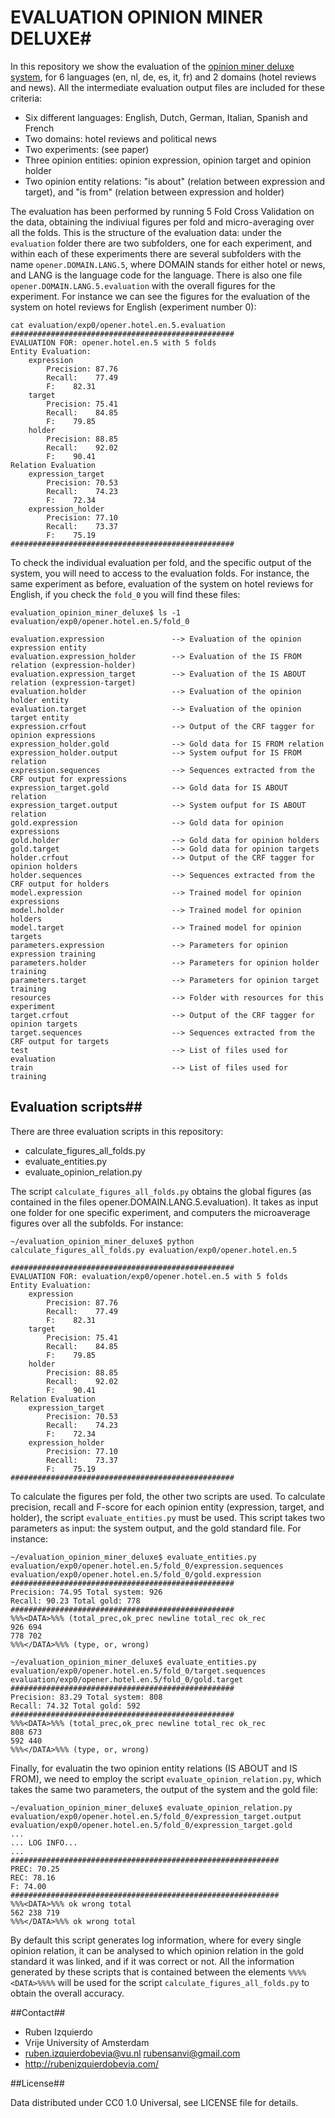 # EVALUATION OPINION MINER DELUXE#

In this repository we show the evaluation of the [opinion miner deluxe system](https://github.com/rubenIzquierdo/opinion_miner_deluxePP), for 6 languages (en, nl, de, es, it, fr) and 2 domains (hotel reviews and news).
All the intermediate evaluation output files are included for these criteria:

+ Six different languages: English, Dutch, German, Italian, Spanish and French
+ Two domains: hotel reviews and political news
+ Two experiments: (see paper)
+ Three opinion entities: opinion expression, opinion target and opinion holder
+ Two opinion entity relations: "is about" (relation between expression and target), and "is from" (relation between expression and holder)

The evaluation has been performed by running 5 Fold Cross Validation on the data, obtaining the indiviual figures per fold and micro-averaging over all the folds. This is the structure
of the evaluation data: under the `evaluation` folder there are two subfolders, one for each experiment, and within each of these experiments there are several subfolders with the
name `opener.DOMAIN.LANG.5`, where DOMAIN stands for either hotel or news, and LANG is the language code for the language. There is also one file `opener.DOMAIN.LANG.5.evaluation` with
the overall figures for the experiment. For instance we can see the figures for the evaluation of the system on hotel reviews for English (experiment number 0):
```shell
cat evaluation/exp0/opener.hotel.en.5.evaluation 
##################################################
EVALUATION FOR: opener.hotel.en.5 with 5 folds
Entity Evaluation:
	expression
		Precision: 87.76
		Recall:    77.49
		F:    82.31
	target
		Precision: 75.41
		Recall:    84.85
		F:    79.85
	holder
		Precision: 88.85
		Recall:    92.02
		F:    90.41
Relation Evaluation
	expression_target
		Precision: 70.53
		Recall:    74.23
		F:    72.34
	expression_holder
		Precision: 77.10
		Recall:    73.37
		F:    75.19
##################################################
```

To check the individual evaluation per fold, and the specific output of the system, you will need to access to the evaluation folds. For instance, the same experiment as before, evaluation
of the system on hotel reviews for English, if you check the `fold_0` you will find these files:
```
evaluation_opinion_miner_deluxe$ ls -1 evaluation/exp0/opener.hotel.en.5/fold_0

evaluation.expression               --> Evaluation of the opinion expression entity
evaluation.expression_holder        --> Evaluation of the IS FROM relation (expression-holder)
evaluation.expression_target        --> Evaluation of the IS ABOUT relation (expression-target)
evaluation.holder                   --> Evaluation of the opinion holder entity
evaluation.target                   --> Evaluation of the opinion target entity
expression.crfout                   --> Output of the CRF tagger for opinion expressions
expression_holder.gold              --> Gold data for IS FROM relation
expression_holder.output            --> System oufput for IS FROM relation
expression.sequences                --> Sequences extracted from the CRF output for expressions
expression_target.gold              --> Gold data for IS ABOUT relation
expression_target.output            --> System oufput for IS ABOUT relation
gold.expression                     --> Gold data for opinion expressions
gold.holder                         --> Gold data for opinion holders
gold.target                         --> Gold data for opinion targets
holder.crfout                       --> Output of the CRF tagger for opinion holders
holder.sequences                    --> Sequences extracted from the CRF output for holders
model.expression                    --> Trained model for opinion expressions
model.holder                        --> Trained model for opinion holders
model.target                        --> Trained model for opinion targets
parameters.expression               --> Parameters for opinion expression training
parameters.holder                   --> Parameters for opinion holder training
parameters.target                   --> Parameters for opinion target training
resources                           --> Folder with resources for this experiment
target.crfout                       --> Output of the CRF tagger for opinion targets
target.sequences                    --> Sequences extracted from the CRF output for targets
test                                --> List of files used for evaluation
train                               --> List of files used for training
```

## Evaluation scripts##

There are three evaluation scripts in this repository:

+ calculate_figures_all_folds.py
+ evaluate_entities.py
+ evaluate_opinion_relation.py

The script `calculate_figures_all_folds.py` obtains the global figures (as contained in the files opener.DOMAIN.LANG.5.evaluation). It takes as input one
folder for one specific experiment, and computers the microaverage figures over all the subfolds. For instance:
```shell
~/evaluation_opinion_miner_deluxe$ python calculate_figures_all_folds.py evaluation/exp0/opener.hotel.en.5

##################################################
EVALUATION FOR: evaluation/exp0/opener.hotel.en.5 with 5 folds
Entity Evaluation:
	expression
		Precision: 87.76
		Recall:    77.49
		F:    82.31
	target
		Precision: 75.41
		Recall:    84.85
		F:    79.85
	holder
		Precision: 88.85
		Recall:    92.02
		F:    90.41
Relation Evaluation
	expression_target
		Precision: 70.53
		Recall:    74.23
		F:    72.34
	expression_holder
		Precision: 77.10
		Recall:    73.37
		F:    75.19
##################################################
```

To calculate the figures per fold, the other two scripts are used. To calculate precision, recall and F-score for each opinion entity (expression, target, and holder), the script `evaluate_entities.py` must be used. This script
takes two parameters as input: the system output, and the gold standard file. For instance:
```
~/evaluation_opinion_miner_deluxe$ evaluate_entities.py evaluation/exp0/opener.hotel.en.5/fold_0/expression.sequences evaluation/exp0/opener.hotel.en.5/fold_0/gold.expression 
##################################################
Precision: 74.95 Total system: 926
Recall: 90.23 Total gold: 778
##################################################
%%%<DATA>%%% (total_prec,ok_prec newline total_rec ok_rec
926 694
778 702
%%%</DATA>%%% (type, or, wrong)

~/evaluation_opinion_miner_deluxe$ evaluate_entities.py evaluation/exp0/opener.hotel.en.5/fold_0/target.sequences evaluation/exp0/opener.hotel.en.5/fold_0/gold.target 
##################################################
Precision: 83.29 Total system: 808
Recall: 74.32 Total gold: 592
##################################################
%%%<DATA>%%% (total_prec,ok_prec newline total_rec ok_rec
808 673
592 440
%%%</DATA>%%% (type, or, wrong)
```

Finally, for evaluatin the two opinion entity relations (IS ABOUT and IS FROM), we need to employ the script `evaluate_opinion_relation.py`, which takes the same two parameters, the output of
the system and the gold file:
```
~/evaluation_opinion_miner_deluxe$ evaluate_opinion_relation.py evaluation/exp0/opener.hotel.en.5/fold_0/expression_target.output evaluation/exp0/opener.hotel.en.5/fold_0/expression_target.gold 
...
... LOG INFO...
...
############################################################
PREC: 70.25
REC: 78.16
F: 74.00
############################################################
%%%<DATA>%%% ok wrong total
562 238 719
%%%</DATA>%%% ok wrong total
```
By default this script generates log information, where for every single opinion relation, it can be analysed to which opinion relation in the gold standard it was linked, and if it was correct or not.
All the information generated by these scripts that is contained between the elements `%%%%<DATA>%%%%` will be used for the script `calculate_figures_all_folds.py` to obtain the overall accuracy.


##Contact##
* Ruben Izquierdo
* Vrije University of Amsterdam
* ruben.izquierdobevia@vu.nl  rubensanvi@gmail.com
* http://rubenizquierdobevia.com/

##License##

Data distributed under CC0 1.0 Universal, see LICENSE file for details.

